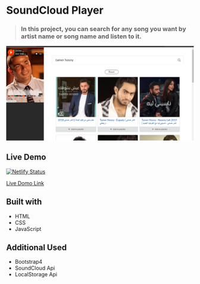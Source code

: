 # SoundCloud Player

> ### In this project, you can search for any song you want by artist name or song name and listen to it.


![image preview](preview.PNG)

## Live Demo

[![Netlify Status](https://api.netlify.com/api/v1/badges/35d3183f-57ba-41f6-9379-83e7a9f8aec7/deploy-status)](https://bondok6.github.io/SoundCloud-player/)

[Live Domo Link](https://bondok6.github.io/SoundCloud-player/)


## Built with

- HTML
- CSS
- JavaScript

## Additional Used

- Bootstrap4
- SoundCloud Api
- LocalStorage Api
